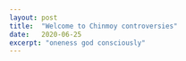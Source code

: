 ```yaml
---
layout: post
title:  "Welcome to Chinmoy controversies"
date:   2020-06-25
excerpt: "oneness god consciously"
---
```

